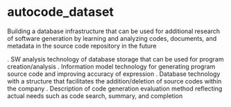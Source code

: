 # autocode_dataset

Building a database infrastructure that can be used for additional research of software generation by learning and analyzing codes, documents, and metadata in the source code repository in the future

. SW analysis technology of database storage that can be used for program creation/analysis
. Information model technology for generating program source code and improving accuracy of expression
. Database technology with a structure that facilitates the addition/deletion of source codes within the company
. Description of code generation evaluation method reflecting actual needs such as code search, summary, and completion
